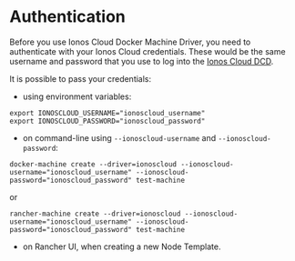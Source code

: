 # Authentication

Before you use Ionos Cloud Docker Machine Driver, you need to authenticate with your Ionos Cloud credentials. These would be the same username and password that you use to log into the [Ionos Cloud DCD](https://dcd.ionos.com/latest/).

It is possible to pass your credentials:

* using environment variables:

```text
export IONOSCLOUD_USERNAME="ionoscloud_username"
export IONOSCLOUD_PASSWORD="ionoscloud_password"
```

* on command-line using `--ionoscloud-username` and `--ionoscloud-password`:

```text
docker-machine create --driver=ionoscloud --ionoscloud-username="ionoscloud_username" --ionoscloud-password="ionoscloud_password" test-machine
```

or

```text
rancher-machine create --driver=ionoscloud --ionoscloud-username="ionoscloud_username" --ionoscloud-password="ionoscloud_password" test-machine
```

* on Rancher UI, when creating a new Node Template.

